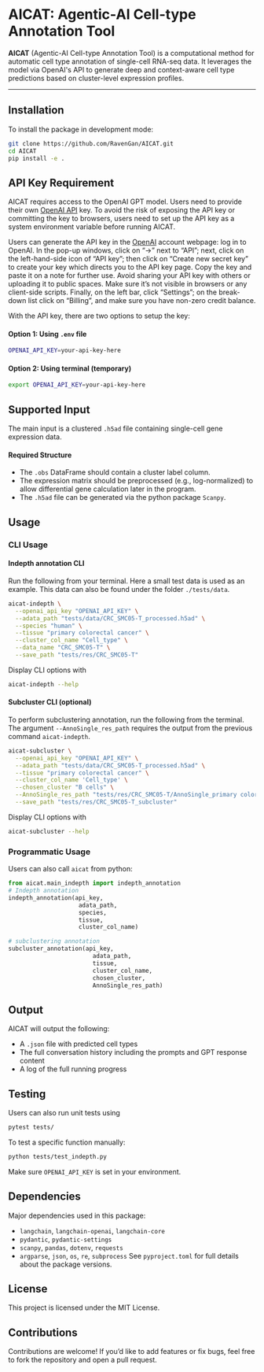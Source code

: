 # AICAT: Agentic-AI Cell-type Annotation Tool

**AICAT** (Agentic-AI Cell-type Annotation Tool) is a computational method for automatic cell type annotation of single-cell RNA-seq data. It leverages the model via OpenAI's API to generate deep and context-aware cell type predictions based on cluster-level expression profiles.

---

## Installation

To install the package in development mode:

```bash
git clone https://github.com/RavenGan/AICAT.git
cd AICAT
pip install -e .
```

## API Key Requirement
AICAT requires access to the OpenAI GPT model. Users need to provide their own [OpenAI API](https://platform.openai.com/api-keys) key. To avoid the risk of exposing the API key or committing the key to browsers, users need to set up the API key as a system environment variable before running AICAT. 

Users can generate the API key in the [OpenAI](https://openai.com/) account webpage: log in to OpenAI. In the pop-up windows, click on “->” next to “API”; next, click on the left-hand-side icon of “API key”; then click on “Create new secret key” to create your key which directs you to the API key page. Copy the key and paste it on a note for further use. Avoid sharing your API key with others or uploading it to public spaces. Make sure it’s not visible in browsers or any client-side scripts. Finally, on the left bar, click “Settings”; on the break-down list click on “Billing”, and make sure you have non-zero credit balance.

With the API key, there are two options to setup the key:
#### Option 1: Using `.env` file
```bash
OPENAI_API_KEY=your-api-key-here
```
#### Option 2: Using terminal (temporary)
```bash
export OPENAI_API_KEY=your-api-key-here
```

## Supported Input
The main input is a clustered `.h5ad` file containing single-cell gene expression data.

#### Required Structure
- The `.obs` DataFrame should contain a cluster label column.
- The expression matrix should be preprocessed (e.g., log-normalized) to allow differential gene calculation later in the program.
- The `.h5ad` file can be generated via the python package `Scanpy`.

## Usage
### CLI Usage
#### Indepth annotation CLI
Run the following from your terminal. Here a small test data is used as an example. This data can also be found under the folder `./tests/data`.
```bash
aicat-indepth \
  --openai_api_key "OPENAI_API_KEY" \
  --adata_path "tests/data/CRC_SMC05-T_processed.h5ad" \
  --species "human" \
  --tissue "primary colorectal cancer" \
  --cluster_col_name "Cell_type" \
  --data_name "CRC_SMC05-T" \
  --save_path "tests/res/CRC_SMC05-T" 
```

Display CLI options with 
```bash
aicat-indepth --help
```

#### Subcluster CLI (optional)
To perform subclustering annotation, run the following from the terminal. The argument `--AnnoSingle_res_path` requires the output from the previous command `aicat-indepth`.
```bash
aicat-subcluster \
  --openai_api_key "OPENAI_API_KEY" \
  --adata_path "tests/data/CRC_SMC05-T_processed.h5ad" \
  --tissue "primary colorectal cancer" \
  --cluster_col_name 'Cell_type' \
  --chosen_cluster "B cells" \
  --AnnoSingle_res_path "tests/res/CRC_SMC05-T/AnnoSingle_primary colorectal cancer_res_dict.json" \
  --save_path "tests/res/CRC_SMC05-T_subcluster"
```
Display CLI options with 
```bash
aicat-subcluster --help
```

### Programmatic Usage
Users can also call `aicat` from python:
```python
from aicat.main_indepth import indepth_annotation
# Indepth annotation
indepth_annotation(api_key, 
                    adata_path,
                    species,
                    tissue,
                    cluster_col_name)

# subclustering annotation
subcluster_annotation(api_key, 
                        adata_path,
                        tissue,
                        cluster_col_name,
                        chosen_cluster,
                        AnnoSingle_res_path)
```

## Output
AICAT will output the following:
- A `.json` file with predicted cell types
- The full conversation history including the prompts and GPT response content
- A log of the full running progress

## Testing
Users can also run unit tests using 
```bash
pytest tests/
```
To test a specific function manually:
```bash
python tests/test_indepth.py
```
Make sure `OPENAI_API_KEY` is set in your environment.

## Dependencies
Major dependencies used in this package:
- `langchain`, `langchain-openai`, `langchain-core`
- `pydantic`, `pydantic-settings`
- `scanpy`, `pandas`, `dotenv`, `requests`
- `argparse`, `json`, `os`, `re`, `subprocess`
See `pyproject.toml` for full details about the package versions.

## License
This project is licensed under the MIT License.

## Contributions

Contributions are welcome! If you’d like to add features or fix bugs, feel free to fork the repository and open a pull request.